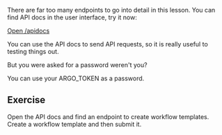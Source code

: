 There are far too many endpoints to go into detail in this lesson. You can find API docs in the user interface, try it
now:

[Open /apidocs](https://[[HOST_SUBDOMAIN]]-2746-[[KATACODA_HOST]].environments.katacoda.com/apidocs)

You can use the API docs to send API requests, so it is really useful to testing things out.

But you were asked for a password weren't you?

You can use your ARGO_TOKEN as a password.

## Exercise

Open the API docs and find an endpoint to create workflow templates. Create a workflow template and then submit it. 